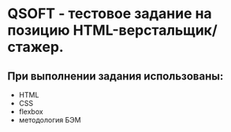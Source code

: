 # QSOFT - тестовое задание на позицию HTML-верстальщик/стажер.

## При выполнении задания использованы:
- HTML
- CSS 
- flexbox
- методология БЭМ